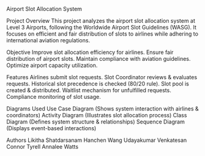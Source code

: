 Airport Slot Allocation System

Project Overview
This project analyzes the airport slot allocation system at Level 3 Airports, following the Worldwide Airport Slot Guidelines (WASG). It focuses on efficient and fair distribution of slots to airlines while adhering to international aviation regulations.

Objective
Improve slot allocation efficiency for airlines.
Ensure fair distribution of airport slots.
Maintain compliance with aviation guidelines.
Optimize airport capacity utilization.

Features
Airlines submit slot requests.
Slot Coordinator reviews & evaluates requests.
Historical slot precedence is checked (80/20 rule).
Slot pool is created & distributed.
Waitlist mechanism for unfulfilled requests.
Compliance monitoring of slot usage.

Diagrams Used
Use Case Diagram (Shows system interaction with airlines & coordinators)
Activity Diagram (Illustrates slot allocation process)
Class Diagram (Defines system structure & relationships)
Sequence Diagram (Displays event-based interactions)

Authors
Likitha Shatdarsanam
Hanchen Wang
Udayakumar Venkatesan
Connor Tyrell
Annalee Watts

